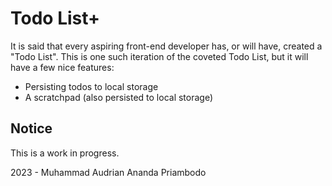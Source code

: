 # Todo List+

It is said that every aspiring front-end developer has, or will have, created a "Todo List".
This is one such iteration of the coveted Todo List, but it will have a few nice features:

- Persisting todos to local storage
- A scratchpad (also persisted to local storage)

## Notice

This is a work in progress.

2023 - Muhammad Audrian Ananda Priambodo